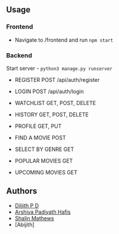 

## Usage 
### Frontend
- Navigate to /frontend and run `npm start`

### Backend
Start server - `python3 manage.py runserver`
- REGISTER          POST                    /api/auth/register
- LOGIN             POST                    /api/auth/login
- WATCHLIST         GET, POST, DELETE 
- HISTORY           GET, POST, DELETE
- PROFILE           GET, PUT

- FIND A MOVIE      POST

- SELECT BY GENRE   GET

- POPULAR MOVIES    GET
- UPCOMING MOVIES   GET


## Authors
- [Diljith P D]()
- [Arshiya Padiyath Hafis]()
- [Shalin Mathews]()
- [Abijith]